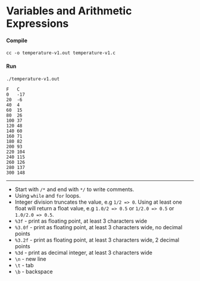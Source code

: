 # Variables and Arithmetic Expressions

#### Compile
```
cc -o temperature-v1.out temperature-v1.c
```
#### Run
```
./temperature-v1.out

F	C
0	-17
20	-6
40	4
60	15
80	26
100	37
120	48
140	60
160	71
180	82
200	93
220	104
240	115
260	126
280	137
300	148
```
---
- Start with `/*` and end with `*/` to write comments.
- Using `while` and `for` loops.
- Integer division truncates the value, e.g `1/2 => 0`. Using at least one float will return a float value, e.g `1.0/2 => 0.5` or `1/2.0 => 0.5` or `1.0/2.0 => 0.5`.
- `%3f` - print as floating point, at least 3 characters wide
- `%3.0f` - print as floating point, at least 3 characters wide, no decimal points
- `%3.2f` - print as floating point, at least 3 characters wide, 2 decimal points
- `%3d` - print as decimal integer, at least 3 characters wide
- `\n` - new line
- `\t` - tab
- `\b` - backspace
